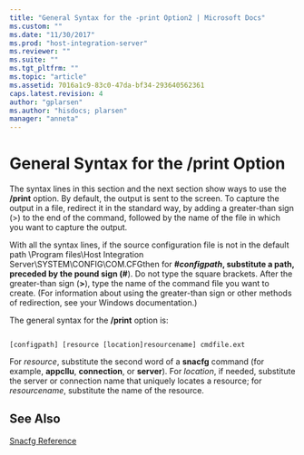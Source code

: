 ```yaml
---
title: "General Syntax for the -print Option2 | Microsoft Docs"
ms.custom: ""
ms.date: "11/30/2017"
ms.prod: "host-integration-server"
ms.reviewer: ""
ms.suite: ""
ms.tgt_pltfrm: ""
ms.topic: "article"
ms.assetid: 7016a1c9-83c0-47da-bf34-293640562361
caps.latest.revision: 4
author: "gplarsen"
ms.author: "hisdocs; plarsen"
manager: "anneta"
---
```

# General Syntax for the /print Option
The syntax lines in this section and the next section show ways to use the **/print** option. By default, the output is sent to the screen. To capture the output in a file, redirect it in the standard way, by adding a greater-than sign (>) to the end of the command, followed by the name of the file in which you want to capture the output.  
  
 With all the syntax lines, if the source configuration file is not in the default path \Program files\Host Integration Server\SYSTEM\CONFIG\COM.CFGthen for **#***configpath*, substitute a path, preceded by the pound sign (**#**). Do not type the square brackets. After the greater-than sign (**>**), type the name of the command file you want to create. (For information about using the greater-than sign or other methods of redirection, see your Windows documentation.)  
  
 The general syntax for the **/print** option is:  
  
```  
  
[configpath] [resource [location]resourcename] cmdfile.ext  
```  
  
 For *resource*, substitute the second word of a **snacfg** command (for example, **appcllu**, **connection**, or **server**). For *location*, if needed, substitute the server or connection name that uniquely locates a resource; for *resourcename*, substitute the name of the resource.  
  
## See Also  
 [Snacfg Reference](../core/snacfg-reference2.md)